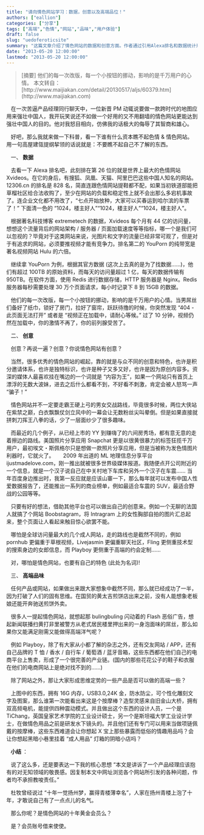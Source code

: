 ```yaml
---
title: "请向情色网站学习：数据，创意以及高端品位！"
authors: ["eallion"]
categories: ["分享"]
tags: ["高端","色情","网站","品味","用户体验"]
draft: false
slug: "uedoferoticsite"
summary: "这篇文章介绍了情色网站的数据和创意方面。作者通过引用Alexa排名和数据统计来展示色情网站在访问量和数据传输方面的巨大规模，强调了其对网站架构和服务器的要求。文章还提到了情色网站的创意，指出它们的界面和功能设计对用户心情产生影响。作者通过这些信息，反驳了对情色网站的轻视态度。"
date: "2013-05-20 12:00:00"
lastmod: "2013-05-20 12:00:00"
---
```


<blockquote>[摘要] 他们的每一次改版，每一个小按钮的挪动，影响的是千万用户的心情。
本文转自：[http://www.maijiakan.com/detail/20130517/aljs/60379.htm](http://www.maijiakan.com)</blockquote>

&nbsp;&nbsp; 在一次苦逼产品经理同行聊天中，一位新晋 PM 动辄说要做一款跨时代的地图应用来强壮中国人，我开玩笑说还不如做一个好用的又不用翻墙的情色网站更能达到强壮中国人的目的。他对我怒目相向，仿佛我的话极大的侮辱了其智商和雄心。

&nbsp;&nbsp; 好吧，那么我就来做一下科普，看一下谁有什么资本瞧不起色情 & 情色网站。用一句高屋建瓴提纲挈领的话说就是：不要瞧不起自己不了解的东西。

&nbsp;&nbsp; 一、<strong > 数据 </strong>

&nbsp;&nbsp; 去看一下 Alexa 排名吧，此刻排在第 26 位的就是世界上最大的色情网站 Xvideos。在它的身后，有搜狐、凤凰、天猫、阿里巴巴这些中国人知名的网站。12306.cn 的排名是 828 名，简直连跟色情网站提鞋都不配，如果当初铁道部能把草榴社区给合法收购了，至少在网站的负载和稳定性上就不会出那么多宕机事故了。连企业文化都不用改了，“七点开始放种，大家可以买春运到哈尔滨的车票了！” 下面清一色的 “1024，楼主好人”“1024，楼主好人”“1024，楼主好人”。

&nbsp;&nbsp; 根据著名科技博客 extremetech 的数据，Xvideos 每个月有 44 亿的访问量，想想这个流量背后的网站架构 / 服务器 / 页面加载速度等等指标，哪一个是我们可以忽视的？毕竟对于这类网站来说，光图片和文字的流量已经非常可观了，但是对于有追求的网站，必须要推视频才能有竞争力。排名第二的 YouPorn 的纯带宽是著名视频网站 Hulu 的六倍。

&nbsp;&nbsp; 继续拿 YouPorn 为例，根据其官方数据 (这次上去真的是为了找数据……)，他们有超过 100TB 的原始资料，而每天的访问量超过 1 亿，每天的数据传输有 950TB。在软件方面，使用 Redis 进行数据存储，HTTP 服务器是 Nginx。Redis 服务器每秒需要处理 30 万个页面请求，每小时记录下 8 到 15GB 的数据。

&nbsp;&nbsp; 他们的每一次改版，每一个小按钮的挪动，影响的是千万用户的心情。当男屌丝们备好了纸巾，锁好了房门，拉好了窗帘，跃跃待撸的时候，你突然发现 “404 - 此页面无法打开” 或者是 “视频正在加载中，请耐心等候。” 过了 10 分钟，视频仍然在加载中，你的激情不再了，你的前列腺受苦了。<!--more-->

&nbsp;&nbsp; 二、<strong > 创意 </strong>

&nbsp;&nbsp; 创意？再说一遍？创意？你说情色网站有创意？

&nbsp;&nbsp; 当然，很多优秀的情色网站的崛起，靠的就是与众不同的创意和特色，也许是积分邀请体系，也许是独特标识，也许是种子又多又好，也许是因为原创内容多。资深的媒体人最喜欢挂在嘴边的一个词就是 “内容为王”，如果一个网站只有首页上漂浮的无数大波妹，进去之后什么都看不到，不好看不刺激，肯定会被人怒骂一声 “骗子！”

&nbsp;&nbsp; 情色网站并不一定要走霸王硬上弓的男女交战路线，毕竟很多时候，两位大侠站在紫禁之巅，白衣飘飘仗剑立风中的一幕会让无数粉丝尖叫晕倒。但是如果直接就拼刺刀挥王八拳的话，少了一层面纱少了很多趣味。

&nbsp;&nbsp; 而最近的几个例子，从已经上市的 YY 到赚嗨了的六间房秀场，都有意无意的走着擦边的路线。美国照片分享应用 Snapchat 更是以很黄很暴力的标签狂揽千万用户，最初埃文・斯佩格尔只是想做一款照片分享应用，但是当被称为发色情图片利器时，它就火了。
&nbsp;&nbsp;
&nbsp;&nbsp;2009 年出道的 ML 地理信息分享平台 ijustmadelove.com，刚一推出就被很多世界级媒体报道。我随便点开公司附近的一个信息，就是一个汉子说自己在中关村地下车库和另外一个汉子在车震…… 当年百度身边推出时，我第一反应就是应该山寨一下，那么每年就可以发布中国人性爱数据报告了，还能推出一系列的商业榜单，例如最适合车震的 SUV，最适合野战的公园等等。

&nbsp;&nbsp; 只要有好的想法，借助其他平台也可以做出自己的创意来。例如一个无聊的法国人就搞了个网站 Boobstagram，将 Intragram 上的女性胸部自拍的图片汇总起来，整个页面让人看起来触目惊心欲罢不能。

&nbsp;&nbsp; 哪怕是全球访问量最大的几个成人网站，走的路线也是截然不同的，例如 pornhub 更偏重于草根视频，Livejasmin 更偏重聊天社区，Fling 更侧重技术型的搜索身边的女郎信息，而 Playboy 更侧重于高端的约会定制……

&nbsp;&nbsp; 对，哪怕是情色网站，也要有自己的特色 (此处为名词)!

&nbsp;&nbsp; 三、<strong > 高端品味 </strong>

&nbsp;&nbsp; 任何产品或网站，如果做出来跟大家想象中截然不同，那么就已经成功了一半，因为打破了人们的固有思维。在国贸的黄太吉煎饼店出来之前，没有人能想象老板娘还能开奔驰送煎饼外卖。

&nbsp;&nbsp; 很多人一提起情色网站，就想起那 bulingbuling 闪动着的 Flash 恶俗广告，想起新闻联播扫黄打非里被警方从老式居民楼里押出来的一身泡面味的屌丝，那么如果你又能满足刚需又能做得高端洋气呢？

&nbsp;&nbsp; 例如 Playboy，除了有大家从小都了解的杂志之外，还有交友网站 / APP，还有自己品牌的 T 恤 / 香水 / 自行车 / 葡萄酒 / 蓝牙音箱，这些东西都在他们自己的电商平台上售卖，形成了一个很完善的产业链。(国内的那些花花公子的鞋子和衣服在他们的电商网站上是绝对找不到的……)

&nbsp;&nbsp; 除了网站之外，那让大家形成思维定势的一些产品是否可以做的高端一些？

&nbsp;&nbsp; 上图中的东西，拥有 16G 内存，USB3.0,24K 金，防水防尘，可个性化雕刻文字及图案，那么谁第一次能看出来这是个按摩棒？造型灵感来自旧金山大桥，拥有双高频电机，能提供四种震动模式。并且做出这个东西的设计人员，一个是 TiChang，英国皇家艺术学院的工业设计硕士，另一个是斯坦福大学工业设计学士，在做情色用品之前是研发水下镜头的。并且他们还有专门可以用来当做项链佩戴的按摩棒，这些东西难道会让你想起 X 宝上那些暴露而低俗的情趣用品吗？会让你想起黑暗小巷里挂着 “成人用品” 灯箱的阴暗小店吗？

&nbsp;&nbsp;<strong > 小结 </strong>：

&nbsp;&nbsp; 说了这么多，还是要表达一下我的核心思想 “本文是讲诉了一个产品经理应该抱有的对无知领域的敬畏感。因复制本文中网址浏览各个网站所引发的各种问题，作者均不承担教唆责任。”

&nbsp;&nbsp; 杜牧曾经说过 “十年一觉扬州梦，赢得青楼薄幸名”，人家在扬州青楼上泡了十年，才敢说自己有了一点点儿的名气。

&nbsp;&nbsp; 那么你呢？是情色网站的十年黄金会员么？

&nbsp;&nbsp; 是？会员账号借来使使。
